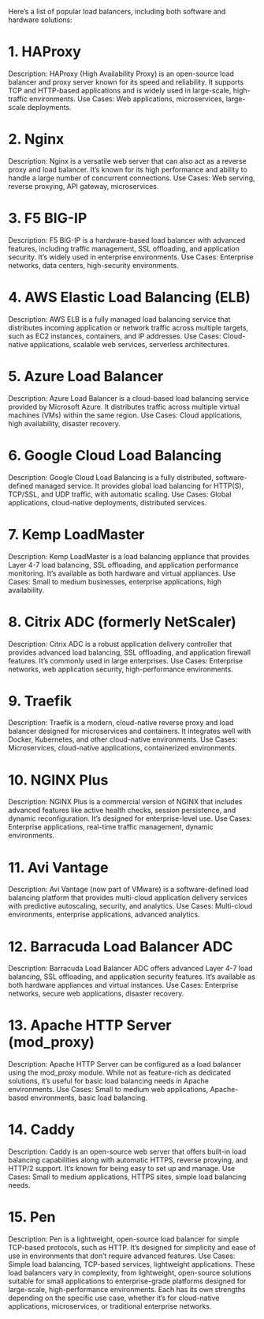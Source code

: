 Here’s a list of popular load balancers, including both software and hardware solutions:

# 1. HAProxy
Description: HAProxy (High Availability Proxy) is an open-source load balancer and proxy server known for its speed and reliability. It supports TCP and HTTP-based applications and is widely used in large-scale, high-traffic environments.
Use Cases: Web applications, microservices, large-scale deployments.
# 2. Nginx
Description: Nginx is a versatile web server that can also act as a reverse proxy and load balancer. It’s known for its high performance and ability to handle a large number of concurrent connections.
Use Cases: Web serving, reverse proxying, API gateway, microservices.
# 3. F5 BIG-IP
Description: F5 BIG-IP is a hardware-based load balancer with advanced features, including traffic management, SSL offloading, and application security. It’s widely used in enterprise environments.
Use Cases: Enterprise networks, data centers, high-security environments.
# 4. AWS Elastic Load Balancing (ELB)
Description: AWS ELB is a fully managed load balancing service that distributes incoming application or network traffic across multiple targets, such as EC2 instances, containers, and IP addresses.
Use Cases: Cloud-native applications, scalable web services, serverless architectures.
# 5. Azure Load Balancer
Description: Azure Load Balancer is a cloud-based load balancing service provided by Microsoft Azure. It distributes traffic across multiple virtual machines (VMs) within the same region.
Use Cases: Cloud applications, high availability, disaster recovery.
# 6. Google Cloud Load Balancing
Description: Google Cloud Load Balancing is a fully distributed, software-defined managed service. It provides global load balancing for HTTP(S), TCP/SSL, and UDP traffic, with automatic scaling.
Use Cases: Global applications, cloud-native deployments, distributed services.
# 7. Kemp LoadMaster
Description: Kemp LoadMaster is a load balancing appliance that provides Layer 4-7 load balancing, SSL offloading, and application performance monitoring. It’s available as both hardware and virtual appliances.
Use Cases: Small to medium businesses, enterprise applications, high availability.
# 8. Citrix ADC (formerly NetScaler)
Description: Citrix ADC is a robust application delivery controller that provides advanced load balancing, SSL offloading, and application firewall features. It’s commonly used in large enterprises.
Use Cases: Enterprise networks, web application security, high-performance environments.
# 9. Traefik
Description: Traefik is a modern, cloud-native reverse proxy and load balancer designed for microservices and containers. It integrates well with Docker, Kubernetes, and other cloud-native environments.
Use Cases: Microservices, cloud-native applications, containerized environments.
# 10. NGINX Plus
Description: NGINX Plus is a commercial version of NGINX that includes advanced features like active health checks, session persistence, and dynamic reconfiguration. It’s designed for enterprise-level use.
Use Cases: Enterprise applications, real-time traffic management, dynamic environments.
# 11. Avi Vantage
Description: Avi Vantage (now part of VMware) is a software-defined load balancing platform that provides multi-cloud application delivery services with predictive autoscaling, security, and analytics.
Use Cases: Multi-cloud environments, enterprise applications, advanced analytics.
# 12. Barracuda Load Balancer ADC
Description: Barracuda Load Balancer ADC offers advanced Layer 4-7 load balancing, SSL offloading, and application security features. It’s available as both hardware appliances and virtual instances.
Use Cases: Enterprise networks, secure web applications, disaster recovery.
# 13. Apache HTTP Server (mod_proxy)
Description: Apache HTTP Server can be configured as a load balancer using the mod_proxy module. While not as feature-rich as dedicated solutions, it’s useful for basic load balancing needs in Apache environments.
Use Cases: Small to medium web applications, Apache-based environments, basic load balancing.
# 14. Caddy
Description: Caddy is an open-source web server that offers built-in load balancing capabilities along with automatic HTTPS, reverse proxying, and HTTP/2 support. It’s known for being easy to set up and manage.
Use Cases: Small to medium applications, HTTPS sites, simple load balancing needs.
# 15. Pen
Description: Pen is a lightweight, open-source load balancer for simple TCP-based protocols, such as HTTP. It’s designed for simplicity and ease of use in environments that don’t require advanced features.
Use Cases: Simple load balancing, TCP-based services, lightweight applications.
These load balancers vary in complexity, from lightweight, open-source solutions suitable for small applications to enterprise-grade platforms designed for large-scale, high-performance environments. Each has its own strengths depending on the specific use case, whether it’s for cloud-native applications, microservices, or traditional enterprise networks.
